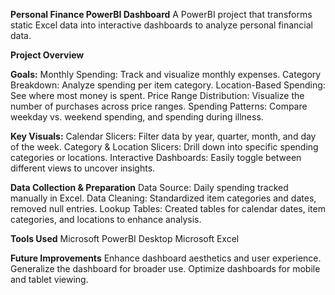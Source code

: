 **Personal Finance PowerBI Dashboard**
A PowerBI project that transforms static Excel data into interactive dashboards to analyze personal financial data.

**Project Overview**

**Goals:**
Monthly Spending: Track and visualize monthly expenses.
Category Breakdown: Analyze spending per item category.
Location-Based Spending: See where most money is spent.
Price Range Distribution: Visualize the number of purchases across price ranges.
Spending Patterns: Compare weekday vs. weekend spending, and spending during illness.

**Key Visuals:**
Calendar Slicers: Filter data by year, quarter, month, and day of the week.
Category & Location Slicers: Drill down into specific spending categories or locations.
Interactive Dashboards: Easily toggle between different views to uncover insights.

**Data Collection & Preparation**
Data Source: Daily spending tracked manually in Excel.
Data Cleaning: Standardized item categories and dates, removed null entries.
Lookup Tables: Created tables for calendar dates, item categories, and locations to enhance analysis.

**Tools Used**
Microsoft PowerBI Desktop
Microsoft Excel

**Future Improvements**
Enhance dashboard aesthetics and user experience.
Generalize the dashboard for broader use.
Optimize dashboards for mobile and tablet viewing.
